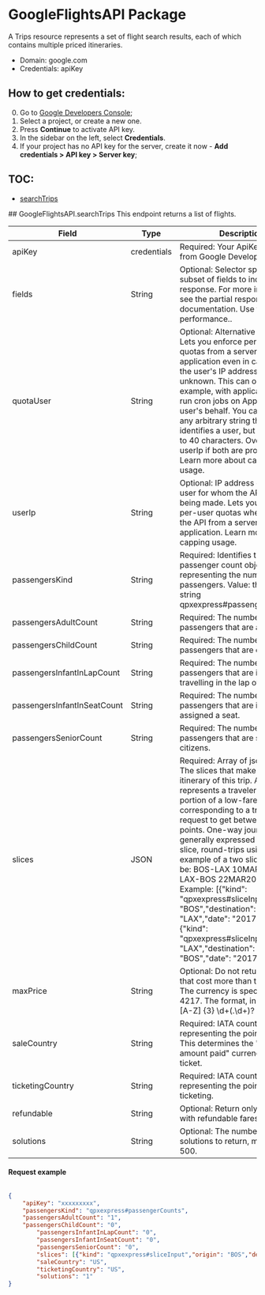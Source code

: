 # GoogleFlightsAPI Package
A Trips resource represents a set of flight search results, each of which contains multiple priced itineraries.
* Domain: google.com
* Credentials: apiKey

## How to get credentials: 
0. Go to [Google Developers Console](https://console.developers.google.com/?authuser=1);
1. Select a project, or create a new one.
2. Press **Continue** to activate API key.
3. In the sidebar on the left, select **Credentials**.
4. If your project has no API key for the server, create it now - **Add credentials > API key > Server key**;

## TOC: 
* [searchTrips](#searchTrips)
 
<a name="searchTrips"/>
## GoogleFlightsAPI.searchTrips
This endpoint returns a list of flights.

| Field                      | Type       | Description
|----------------------------|------------|----------
| apiKey                     | credentials| Required: Your ApiKey obtained from Google Developer Console.
| fields                     | String     | Optional: Selector specifying a subset of fields to include in the response. For more information, see the partial response documentation. Use for better performance..
| quotaUser                  | String     | Optional: Alternative to userIp. Lets you enforce per-user quotas from a server-side application even in cases when the user's IP address is unknown. This can occur, for example, with applications that run cron jobs on App Engine on a user's behalf. You can choose any arbitrary string that uniquely identifies a user, but it is limited to 40 characters. Overrides userIp if both are provided. Learn more about capping usage.
| userIp                     | String     | Optional: IP address of the end user for whom the API call is being made. Lets you enforce per-user quotas when calling the API from a server-side application. Learn more about capping usage.
| passengersKind             | String     | Required: Identifies this as a passenger count object, representing the number of passengers. Value: the fixed string qpxexpress#passengerCounts.
| passengersAdultCount       | String     | Required: The number of passengers that are adults.
| passengersChildCount       | String     | Required: The number of passengers that are children.
| passengersInfantInLapCount | String     | Required: The number of passengers that are infants travelling in the lap of an adult.
| passengersInfantInSeatCount| String     | Required: The number of passengers that are infants each assigned a seat.
| passengersSeniorCount      | String     | Required: The number of passengers that are senior citizens.
| slices                     | JSON       | Required: Array of json objects. The slices that make up the itinerary of this trip. A slice represents a traveler's intent, the portion of a low-fare search corresponding to a traveler's request to get between two points. One-way journeys are generally expressed using one slice, round-trips using two. An example of a two slice trip would be: BOS-LAX 10MAR2017, LAX-BOS 22MAR2017. Example: [{"kind": "qpxexpress#sliceInput","origin": "BOS","destination": "LAX","date": "2017-03-10"},{"kind": "qpxexpress#sliceInput","origin": "LAX","destination": "BOS","date": "2017-10-22"}]
| maxPrice                   | String     | Optional: Do not return solutions that cost more than this price. The currency is specified in ISO-4217. The format, in regex, is [A-Z] {3} \d+(\.\d+)?
| saleCountry                | String     | Required: IATA country code representing the point of sale. This determines the "equivalent amount paid" currency for the ticket.
| ticketingCountry           | String     | Required: IATA country code representing the point of ticketing.
| refundable                 | String     | Optional: Return only solutions with refundable fares.
| solutions                  | String     | Optional: The number of solutions to return, maximum 500.

#### Request example
```json

{
	"apiKey": "xxxxxxxxx",
	"passengersKind": "qpxexpress#passengerCounts",
	"passengersAdultCount": "1",
	"passengersChildCount": "0",
        "passengersInfantInLapCount": "0",
        "passengersInfantInSeatCount": "0",
        "passengersSeniorCount": "0",
        "slices": [{"kind": "qpxexpress#sliceInput","origin": "BOS","destination": "LAX","date": "2017-03-10"},{"kind": "qpxexpress#sliceInput","origin": "LAX","destination": "BOS","date": "2017-10-22"}],
        "saleCountry": "US",
        "ticketingCountry": "US",
        "solutions": "1"
}
```

